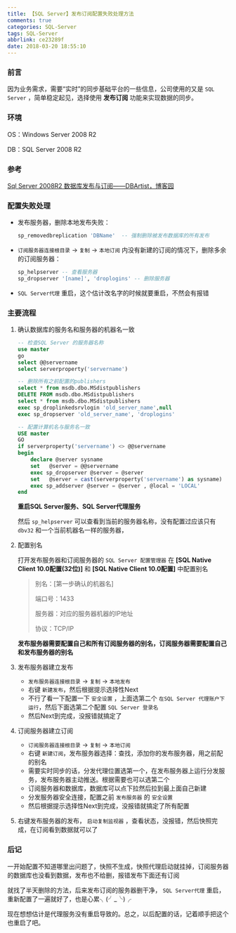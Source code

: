 ```yaml
---
title: 【SQL Server】发布订阅配置失败处理方法
comments: true
categories: SQL-Server
tags: SQL-Server
abbrlink: ce23289f
date: 2018-03-20 18:55:10
---
```

### 前言
因为业务需求，需要“实时”的同步基础平台的一些信息，公司使用的又是 `SQL Server` ，简单稳定起见，选择使用 **发布订阅** 功能来实现数据的同步。

### 环境
OS：Windows Server 2008 R2

DB：SQL Server 2008 R2

### 参考
[Sql Server 2008R2 数据库发布与订阅——DBArtist，博客园](https://www.cnblogs.com/DBArtist/p/5803271.html)

### 配置失败处理
* 发布服务器，删除本地发布失败：
    ```sql
    sp_removedbreplication 'DBName'  -- 强制删除被发布数据库的所有发布
    ```
* `订阅服务器连接根目录` -> `复制` -> `本地订阅` 内没有新建的订阅的情况下，删除多余的订阅服务器：
    ```sql
    sp_helpserver -- 查看服务器
    sp_dropserver '[name]', 'droplogins' -- 删除服务器
    ```
* `SQL Server代理` 重启，这个估计改名字的时候就要重启，不然会有报错

### 主要流程
1. 确认数据库的服务名和服务器的机器名一致

    ```sql
    -- 检查SQL Server 的服务器名称
    use master
    go
    select @@servername
    select serverproperty('servername')

    -- 删除所有之前配置的publishers
    select * from msdb.dbo.MSdistpublishers
    DELETE FROM msdb.dbo.MSdistpublishers
    select * from msdb.dbo.MSdistpublishers
    exec sp_droplinkedsrvlogin 'old_server_name',null
    exec sp_dropserver 'old_server_name', 'droplogins'

    -- 配置计算机名与服务名一致
    USE master
    GO
    if serverproperty('servername') <> @@servername  
    begin  
        declare @server sysname  
        set   @server = @@servername  
        exec sp_dropserver @server = @server  
        set   @server = cast(serverproperty('servername') as sysname)  
        exec sp_addserver @server = @server , @local = 'LOCAL'  
    end
    ```
    **重启SQL Server服务、SQL Server代理服务**

    然后 `sp_helpserver` 可以查看到当前的服务器名称，没有配置过应该只有 `dbv32` 和一个当前机器名一样的服务器，

2. 配置别名
    
    打开发布服务器和订阅服务器的 `SQL Server 配置管理器` 在 **[SQL Native Client 10.0配置(32位)]** 和 **[SQL Native Client 10.0配置]** 中配置别名

    > 别名：[第一步确认的机器名]
    >
    > 端口号：1433
    >
    > 服务器：对应的服务器机器的IP地址
    >
    > 协议：TCP/IP

    **发布服务器需要配置自己和所有订阅服务器的别名，订阅服务器需要配置自己和发布服务器的别名**

3. 发布服务器建立发布

    * `发布服务器连接根目录` -> `复制` -> `本地发布`
    * 右键 `新建发布`，然后根据提示选择性Next
    * 不行了看一下配置一下 `安全设置` ，上面选第二个 `在SQL Server 代理账户下运行`，然后下面选第二个配置 `SQL Server 登录名`
    * 然后Next到完成，没报错就搞定了
    
4. 订阅服务器建立订阅

    * `订阅服务器连接根目录` -> `复制` -> `本地订阅`
    * 右键 `新建订阅`，发布服务器选择：查找，添加你的发布服务器，用之前配的别名
    * 需要实时同步的话，分发代理位置选第一个，在发布服务器上运行分发服务，发布服务器主动推送。根据需要也可以选第二个
    * 订阅服务器和数据库，数据库可以点下拉然后拉到最上面自己新建
    * 分发服务器安全连接，配置之前 `发布服务器` 的 `安全设置`
    * 然后根据提示选择性Next到完成，没报错就搞定了所有配置
    
5. 右键发布服务器的发布， `启动复制监视器` ，查看状态，没报错，然后快照完成，在订阅看到数据就可以了

### 后记
一开始配置不知道哪里出问题了，快照不生成，快照代理启动就挂掉，订阅服务器的数据库也没看到数据，发布也不给删，报错发布下面还有订阅

就找了半天删除的方法，后来发布订阅的服务器删干净， `SQL Server代理` 重启，重新配置了一遍就好了，也是心累╮(╯_╰)╭

现在想想估计是代理服务没有重启导致的。总之，以后配置的话，记着顺手把这个也重启了吧。
